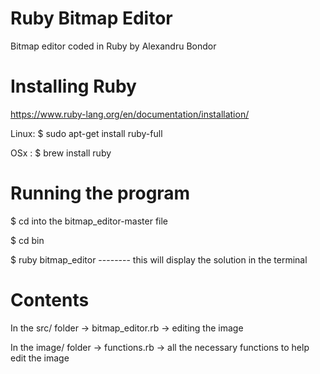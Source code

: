 # Ruby Bitmap Editor

Bitmap editor coded in Ruby by Alexandru Bondor

# Installing Ruby

https://www.ruby-lang.org/en/documentation/installation/

Linux:            $ sudo apt-get install ruby-full

OSx  :            $ brew install ruby

# Running the program

$ cd into the bitmap_editor-master file

$ cd bin

$ ruby bitmap_editor        --------        this will display the solution in the terminal

# Contents

In the src/ folder      ->      bitmap_editor.rb -> editing the image

In the image/ folder    ->      functions.rb     -> all the necessary functions to help edit the image
